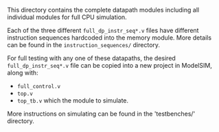 This directory contains the complete datapath modules including all individual modules for full CPU simulation.

Each of the three different `full_dp_instr_seq*.v` files have different instruction sequences hardcoded into the memory module. More details can be found in the `instruction_sequences/` directory.

For full testing with any one of these datapaths, the desired `full_dp_instr_seq*.v` file can be copied into a new project in ModelSIM, 
along with:
  - `full_control.v`
  - `top.v`
  - `top_tb.v` which the module to simulate.

More instructions on simulating can be found in the 'testbenches/' directory.
